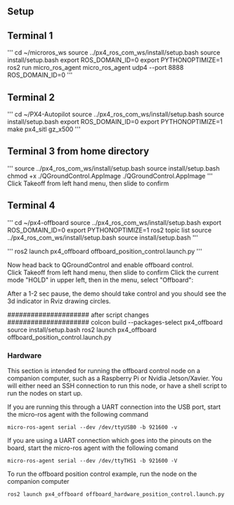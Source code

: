 ## Setup
## Terminal 1 
'''
cd ~/microros_ws
source ../px4_ros_com_ws/install/setup.bash
source install/setup.bash
export ROS_DOMAIN_ID=0
export PYTHONOPTIMIZE=1
ros2 run micro_ros_agent micro_ros_agent udp4 --port 8888 ROS_DOMAIN_ID=0
'''

## Terminal 2 
'''
cd ~/PX4-Autopilot
source ../px4_ros_com_ws/install/setup.bash
source install/setup.bash
export ROS_DOMAIN_ID=0
export PYTHONOPTIMIZE=1
make px4_sitl gz_x500
'''
## Terminal 3 from home directory 
'''
source ../px4_ros_com_ws/install/setup.bash
source install/setup.bash
chmod +x ./QGroundControl.AppImage
./QGroundControl.AppImage 
'''
Click Takeoff from left hand menu, then slide to confirm

## Terminal 4 
'''
cd ~/px4-offboard
source ../px4_ros_com_ws/install/setup.bash
export ROS_DOMAIN_ID=0
export PYTHONOPTIMIZE=1
ros2 topic list
source ../px4_ros_com_ws/install/setup.bash
source install/setup.bash
'''

'''
ros2 launch px4_offboard offboard_position_control.launch.py
'''

Now head back to QGroundControl and enable offboard control.  
Click Takeoff from left hand menu, then slide to confirm
Click the current mode "HOLD" in upper left, then in the menu, select "Offboard":

After a 1-2 sec pause, the demo should take control and you should see the 3d indicator in Rviz drawing circles.


##################### after script changes #####################
colcon build --packages-select px4_offboard
source install/setup.bash
ros2 launch px4_offboard offboard_position_control.launch.py
### Hardware

This section is intended for running the offboard control node on a companion computer, such as a Raspberry Pi or Nvidia Jetson/Xavier. You will either need an SSH connection to run this node, or have a shell script to run the nodes on start up. 

If you are running this through a UART connection into the USB port, start the micro-ros agent with the following command

```
micro-ros-agent serial --dev /dev/ttyUSB0 -b 921600 -v
```
If you are using a UART connection which goes into the pinouts on the board, start the micro-ros agent with the following comand
```
micro-ros-agent serial --dev /dev/ttyTHS1 -b 921600 -V
```

To run the offboard position control example, run the node on the companion computer
```
ros2 launch px4_offboard offboard_hardware_position_control.launch.py
```
